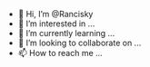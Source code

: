 - 👋 Hi, I’m @Rancisky
- 👀 I’m interested in ...
- 🌱 I’m currently learning ...
- 💞️ I’m looking to collaborate on ...
- 📫 How to reach me ...

<!---
Rancisky/Rancisky is a ✨ special ✨ repository because its `README.md` (this file) appears on your GitHub profile.
You can click the Preview link to take a look at your changes.
--->

